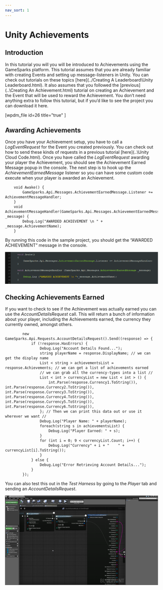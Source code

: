 ```yaml
---
nav_sort: 1
---
```


# Unity Achievements

## Introduction

In this tutorial you will you will be introduced to Achievements using the GameSparks platform. This tutorial assumes that you are already familiar with creating Events and setting up message-listeners in Unity. You can check out tutorials on these topics [here](../Creating A Leaderboard\Unity Leaderboard.html). It also assumes that you followed the [previous](..\Creating An Achievement.html) tutorial on creating an Achievement and the Event that will be used to reward the Achievement. You don’t need anything extra to follow this tutorial, but if you’d like to see the project you can download it here.

[wpdm_file id=26 title="true" ]

## Awarding Achievements

Once you have your Achievement setup, you have to call a *LogEventRequest* for the Event you created previously. You can check out how to send these kinds of requests in a previous tutorial [here](..\Unity Cloud Code.html). Once you have called the *LogEventRequest* awarding your player the Achievement, you should see the Achievement Earned Message popup in the console. The next step is to hook up the *AchievementEarnedMessage* listener so you can have some custom code execute when your player is awarded an Achievement.

```
    void Awake() {
    	GameSparks.Api.Messages.AchievementEarnedMessage.Listener += AchievementMessageHandler;
    }
    void AchievementMessageHandler(GameSparks.Api.Messages.AchievementEarnedMessage _message) {
    	Debug.Log("AWARDED ACHIEVEMENT \n " + _message.AchievementName);
    }
```

By running this code in the sample project, you should get the “AWARDED ACHIEVEMENT” message in the console.

![l](img/UT/1.png)

## Checking Achievements Earned

If you want to check to see if the Achievement was actually earned you can use the *AccountDetailsRequest* call. This will return a bunch of information about your player, including the Achievements earned, the currency they currently owned, amongst others.

```
    	new GameSparks.Api.Requests.AccountDetailsRequest().Send((response) => {
    		if (!response.HasErrors) {
    			Debug.Log("Account Details Found...");
    			string playerName = response.DisplayName; // we can get the display name
    			List < string > achievementsList = response.Achievements; // we can get a list of achievements earned
    			// we can grab all the currency-types into a list //
    			List < int > currencyList = new List < int > () {
    				int.Parse(response.Currency1.ToString()), int.Parse(response.Currency2.ToString()), int.Parse(response.Currency3.ToString()), int.Parse(response.Currency4.ToString()), int.Parse(response.Currency5.ToString()), int.Parse(response.Currency6.ToString()),
    			}; // Then we can print this data out or use it wherever we want //
    			Debug.Log("Player Name: " + playerName);
    			foreach(string s in achievementsList) {
    				Debug.Log("Player Earned: " + s);
    			}
    			for (int i = 0; 9 < currencyList.Count; i++) {
    				Debug.Log("Currency" + i + "    " + currencyList[i].ToString());
    			}
    		} else {
    			Debug.Log("Error Retrieving Account Details...");
    		}
    	});
```

You can also test this out in the *Test Harness* by going to the *Player* tab and sending an *AccountDetailsRequest*.

![l](img/UR/2.png)
